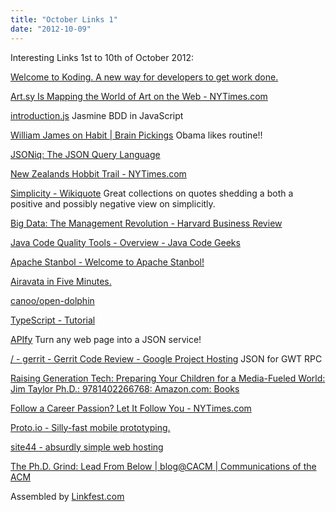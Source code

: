 ```yaml
---
title: "October Links 1"
date: "2012-10-09"
---
```


Interesting Links 1st to 10th of October 2012:

[Welcome to Koding. A new way for developers to get work done.](https://koding.com)

[Art.sy Is Mapping the World of Art on the Web - NYTimes.com](http://www.nytimes.com/2012/10/09/arts/design/artsy-is-mapping-the-world-of-art-on-the-web.html?_r=1&partner=rss&emc=rss)

[introduction.js](http://pivotal.github.com/jasmine/) Jasmine BDD in JavaScript

[William James on Habit | Brain Pickings](http://www.brainpickings.org/index.php/2012/09/25/william-james-on-habit/) Obama likes routine!!

[JSONiq: The JSON Query Language](http://www.infoq.com/news/2012/10/JSONiq)

[New Zealands Hobbit Trail - NYTimes.com](http://travel.nytimes.com/2012/10/07/travel/new-zealands-hobbit-trail.html?partner=rss&emc=rss&_r=0)

[Simplicity - Wikiquote](http://en.wikiquote.org/wiki/Simplicity) Great collections on quotes shedding a both a positive and possibly negative view on simplicitly.

[Big Data: The Management Revolution - Harvard Business Review](http://hbr.org/2012/10/big-data-the-management-revolution/ar/1)

[Java Code Quality Tools - Overview - Java Code Geeks](http://www.javacodegeeks.com/2012/10/java-code-quality-tools-overview.html?utm_source=feedburner&utm_medium=feed&utm_campaign=Feed%3A+JavaCodeGeeks+%28Java+Code+Geeks%29)

[Apache Stanbol - Welcome to Apache Stanbol!](http://stanbol.apache.org)

[Airavata in Five Minutes.](http://airavata.apache.org/documentation/system/airavata-in-5-minutes.html)

[canoo/open-dolphin](https://github.com/canoo/open-dolphin)

[TypeScript - Tutorial](http://www.typescriptlang.org/Tutorial/)

[APIfy](http://apify.heroku.com/resources) Turn any web page into a JSON service!

[/ - gerrit - Gerrit Code Review - Google Project Hosting](http://code.google.com/p/gerrit/source/browse/?repo=gwtjsonrpc#git%2Fsrc%2Fmain%2Fjava%2Fcom%2Fgoogle%2Fgwtjsonrpc) JSON for GWT RPC

[Raising Generation Tech: Preparing Your Children for a Media-Fueled World: Jim Taylor Ph.D.: 9781402266768: Amazon.com: Books](http://www.amazon.com/Raising-Generation-Tech-Preparing-Media-Fueled/dp/1402266766)

[Follow a Career Passion? Let It Follow You - NYTimes.com](http://www.nytimes.com/2012/09/30/jobs/follow-a-career-passion-let-it-follow-you.html?src=me&ref=general&_r=0)

[Proto.io - Silly-fast mobile prototyping.](http://proto.io)

[site44 - absurdly simple web hosting](http://www.site44.com)

[The Ph.D. Grind: Lead From Below | blog@CACM | Communications of the ACM](http://cacm.acm.org/blogs/blog-cacm/155690-the-phd-grind-lead-from-below/fulltext)

Assembled by [Linkfest.com](http://www.linkfest.com/linkfester)
